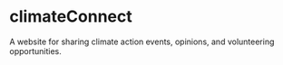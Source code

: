 # climateConnect
A website for sharing climate action events, opinions, and volunteering opportunities.
